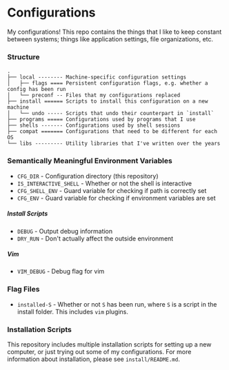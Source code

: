 # Configurations
My configurations! This repo contains the things that I like to keep constant
between systems; things like application settings, file organizations, etc.

### Structure

```
.
├── local -------- Machine-specific configuration settings
│   ├── flags ==== Persistent configuration flags, e.g. whether a config has been run
│   └── preconf -- Files that my configurations replaced
├── install ====== Scripts to install this configuration on a new machine
│   └── undo ----- Scripts that undo their counterpart in `install`
├── programs ===== Configurations used by programs that I use
├── shells ------- Configurations used by shell sessions
├── compat ======= Configurations that need to be different for each OS
└── libs --------- Utility libraries that I've written over the years
```

### Semantically Meaningful Environment Variables

- `CFG_DIR` - Configuration directory (this repository)
- `IS_INTERACTIVE_SHELL` - Whether or not the shell is interactive
- `CFG_SHELL_ENV` - Guard variable for checking if path is correctly set
- `CFG_ENV` - Guard variable for checking if environment variables are set

##### Install Scripts
- `DEBUG` - Output debug information
- `DRY_RUN` - Don't actually affect the outside environment

##### Vim
- `VIM_DEBUG` - Debug flag for vim

### Flag Files
- `installed-S` - Whether or not `S` has been run, where `S` is a script in the
  install folder. This includes `vim` plugins.

### Installation Scripts
This repository includes multiple installation scripts for setting up a new computer,
or just trying out some of my configurations. For more information about installation,
please see `install/README.md`.
